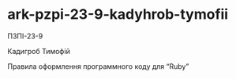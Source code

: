 # ark-pzpi-23-9-kadyhrob-tymofii
ПЗПІ-23-9

Кадигроб Тимофій

Правила оформлення программного коду для “Ruby”
